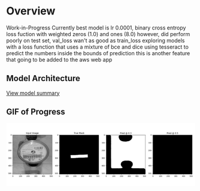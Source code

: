 # Overview
Work-in-Progress
Currently best model is lr 0.0001, binary cross entropy loss fuction with weighted zeros (1.0) and ones (8.0)
however, did perform poorly on test set, val_loss wan't as good as train_loss
exploring models with a loss function that uses a mixture of bce and dice
using tesseract to predict the numbers inside the bounds of prediction
this is another feature that going to be added to the aws web app

## Model Architecture

[View model summary](../../assets/model_summary.txt)

## GIF of Progress
<!-- https://ezgif.com/maker -->
[![Click to view model animation](../../assets/learning_thumb.png)](../../assets/learning.gif)

